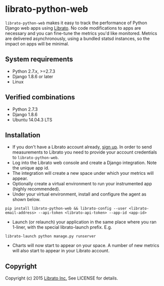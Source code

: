 librato-python-web
==================

`librato-python-web` makes it easy to track the performance of Python Django web apps using [Librato](https://metrics.librato.com/). No code modifications to apps are necessary and you can fine-tune the metrics you'd like monitored. Metrics are delivered asynchronously, using a bundled statsd instances, so the impact on apps will be minimal.

## System requirements

* Python 2.7.x, >=2.7.3
* Django 1.8.6 or later
* Linux

## Verified combinations
* Python 2.7.3
* Django 1.8.6
* Ubuntu 14.04.3 LTS


## Installation

* If you don't have a Librato account already, [sign up](https://metrics.librato.com/). In order to send measurements to Librato you need to provide your account credentials to `librato-python-web`.
* Log into the Librato web console and create a Django integration. Note the unique app id.
* The integration will create a new space under which your metrics will appear.
* Optionally create a virtual environment to run your instrumented app (highly recommended).
* Under your virtual environment, install and configure the agent as shown below.
```
pip install librato-python-web && librato-config --user <librato-email-address> --api-token <librato-api-token> --app-id <app-id>
```
* Launch (or relaunch) your application in the same place where you ran 1-liner, with the special librato-launch prefix. E.g.
```
librato-launch python manage.py runserver
```
* Charts will now start to appear on your space. A number of new metrics will also start to appear in your Librato account.

## Copyright

Copyright (c) 2015 [Librato Inc.](http://librato.com) See LICENSE for details.
